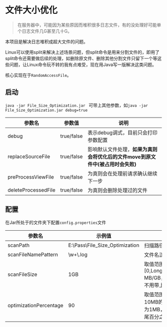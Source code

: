 # 文件大小优化

> 在服务器中，可能因为某些原因而堆积很多日志文件，有的没处理好可能单个日志文件几G甚至几十G。

本项目是解决日志堆积成超大文件的问题。

Linux可以使用split来解决上述场景问题，但split命令是用来分割文件的，即用了split命令还需要做后续的处理，如删除原文件、删除其他分割文件只留下一个等这些问题，让Linux命令玩不转的我有点难受，现在用Java写一版解决这类问题。

核心实现在于`RandomAccessFile`。

## 启动

`java -jar File_Size_Optimization.jar ` 可带上其他参数，如`java -jar File_Size_Optimization.jar debug=true`

| 参数名              | 参数值     | 说明                                                         |
| ------------------- | ---------- | ------------------------------------------------------------ |
| debug               | true/false | 表示debug调式，目前只会打印参数配置                          |
| replaceSourceFile   | true/false | 影响默认文件处理，**如果为真则会将优化后的文件move到原文件中(被占用时会失败)** |
| preProcessViewFile  | true/false | 为真则会在处理前请求确认继续下一步                           |
| deleteProcessedFile | true/false | 为真则会删除处理过的文件                                     |



## 配置

在Jar所处于的文件夹下配置`config.properties`文件

| 参数名                 | 示例值                           | 说明                                                         |
| ---------------------- | -------------------------------- | ------------------------------------------------------------ |
| scanPath               | E:\\Pass\\File_Size_Optimization | 扫描路径                                                     |
| scanFileNamePattern    | \\w+\\.log                       | 文件名正则                                                   |
| scanFileSize           | 1GB                              | 取值范围[0,Long.MAX_VALUE] MB/GB，在取0时可以不用带上MB/GB   |
| optimizationPercentage | 90                               | 取值范围[1,99]，例如10MB的文件，优化后为1MB，取的是文件末尾百分之10的内容 |



